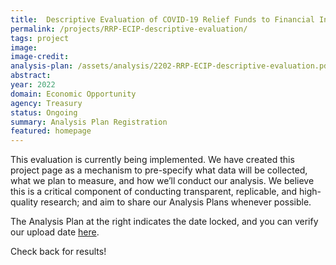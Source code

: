 ```yaml
---
title:  Descriptive Evaluation of COVID-19 Relief Funds to Financial Institutions
permalink: /projects/RRP-ECIP-descriptive-evaluation/
tags: project  
image:   
image-credit: 
analysis-plan: /assets/analysis/2202-RRP-ECIP-descriptive-evaluation.pdf
abstract: 
year: 2022  
domain: Economic Opportunity
agency: Treasury
status: Ongoing
summary: Analysis Plan Registration
featured: homepage
---
```

This evaluation is currently being implemented. We have created this project page as a mechanism to pre-specify what data will be collected, what we plan to measure, and how we’ll conduct our analysis. We believe this is a critical component of conducting transparent, replicable, and high-quality research; and aim to share our Analysis Plans whenever possible.

The Analysis Plan at the right indicates the date locked, and you can verify our upload date <a href="https://github.com/gsa-oes/office-of-evaluation-sciences/commits/master/assets/analysis/2202-RRP-ECIP-descriptive-evaluation.pdf">here</a>. 

Check back for results!
